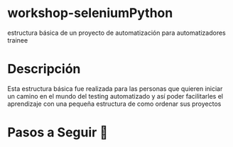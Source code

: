 # workshop-seleniumPython
estructura básica de un proyecto de automatización para automatizadores trainee

# Descripción
Esta estructura básica fue realizada para las personas que quieren iniciar un camino en el mundo del testing automatizado y así poder facilitarles el aprendizaje con una pequeña estructura de como ordenar sus proyectos

# Pasos a Seguir 🚀




